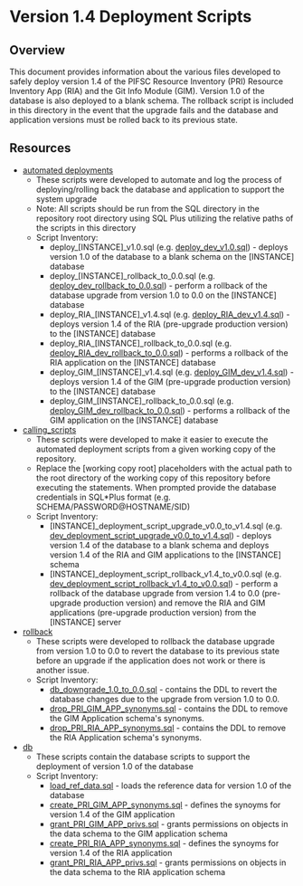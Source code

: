 # Version 1.4 Deployment Scripts

## Overview
This document provides information about the various files developed to safely deploy version 1.4 of the PIFSC Resource Inventory (PRI) Resource Inventory App (RIA) and the Git Info Module (GIM).  Version 1.0 of the database is also deployed to a blank schema.  The rollback script is included in this directory in the event that the upgrade fails and the database and application versions must be rolled back to its previous state.

## Resources
-   [automated deployments](./automated_deployments)
    -   These scripts were developed to automate and log the process of deploying/rolling back the database and application to support the system upgrade
    -   Note: All scripts should be run from the SQL directory in the repository root directory using SQL Plus utilizing the relative paths of the scripts in this directory
    -   Script Inventory:
        -   deploy_[INSTANCE]_v1.0.sql (e.g. [deploy_dev_v1.0.sql](./automated_deployments/deploy_dev_v1.0.sql)) - deploys version 1.0 of the database to a blank schema on the [INSTANCE] database
        -   deploy_[INSTANCE]_rollback_to_0.0.sql (e.g. [deploy_dev_rollback_to_0.0.sql](./automated_deployments/deploy_dev_rollback_to_0.0.sql)) - perform a rollback of the database upgrade from version 1.0 to 0.0 on the [INSTANCE] database
        -   deploy_RIA_[INSTANCE]_v1.4.sql (e.g. [deploy_RIA_dev_v1.4.sql](./automated_deployments/deploy_RIA_dev_v1.4.sql)) - deploys version 1.4 of the RIA (pre-upgrade production version) to the [INSTANCE] database
        -   deploy_RIA_[INSTANCE]_rollback_to_0.0.sql (e.g. [deploy_RIA_dev_rollback_to_0.0.sql](./automated_deployments/deploy_RIA_dev_rollback_to_0.0.sql)) - performs a rollback of the RIA application on the [INSTANCE] database
        -   deploy_GIM_[INSTANCE]_v1.4.sql (e.g. [deploy_GIM_dev_v1.4.sql](./automated_deployments/deploy_GIM_dev_v1.4.sql)) - deploys version 1.4 of the GIM (pre-upgrade production version) to the [INSTANCE] database
        -   deploy_GIM_[INSTANCE]_rollback_to_0.0.sql (e.g. [deploy_GIM_dev_rollback_to_0.0.sql](./automated_deployments/deploy_GIM_dev_rollback_to_0.0.sql)) - performs a rollback of the GIM application on the [INSTANCE] database
-   [calling_scripts](./calling_scripts)
    -   These scripts were developed to make it easier to execute the automated deployment scripts from a given working copy of the repository.  
    -   Replace the [working copy root] placeholders with the actual path to the root directory of the working copy of this repository before executing the statements.  When prompted provide the database credentials in SQL*Plus format (e.g. SCHEMA/PASSWORD@HOSTNAME/SID)
    -   Script Inventory:
        -   [INSTANCE]_deployment_script_upgrade_v0.0_to_v1.4.sql (e.g. [dev_deployment_script_upgrade_v0.0_to_v1.4.sql](./calling_scripts/dev_deployment_script_upgrade_v0.0_to_v1.4.sql)) - deploys version 1.4 of the database to a blank schema and deploys version 1.4 of the RIA and GIM applications to the [INSTANCE] schema
        -   [INSTANCE]_deployment_script_rollback_v1.4_to_v0.0.sql (e.g. [dev_deployment_script_rollback_v1.4_to_v0.0.sql](./calling_scripts/dev_deployment_script_rollback_v1.4_to_v0.0.sql)) - perform a rollback of the database upgrade from version 1.4 to 0.0 (pre-upgrade production version) and remove the RIA and GIM applications (pre-upgrade production version) from the [INSTANCE] server
-   [rollback](./rollback)
    -   These scripts were developed to rollback the database upgrade from version 1.0 to 0.0 to revert the database to its previous state before an upgrade if the application does not work or there is another issue.
    -   Script Inventory:
        -   [db_downgrade_1.0_to_0.0.sql](./rollback/db_downgrade_1.0_to_0.0.sql) - contains the DDL to revert the database changes due to the upgrade from version 1.0 to 0.0.
        -   [drop_PRI_GIM_APP_synonyms.sql](./rollback/drop_PRI_GIM_APP_synonyms.sql) - contains the DDL to remove the GIM Application schema's synonyms.
        -   [drop_PRI_RIA_APP_synonyms.sql](./rollback/drop_PRI_RIA_APP_synonyms.sql) - contains the DDL to remove the RIA Application schema's synonyms.
-   [db](./db)
    -   These scripts contain the database scripts to support the deployment of version 1.0 of the database
    -   Script Inventory:
        -   [load_ref_data.sql](./db/load_ref_data.sql) - loads the reference data for version 1.0 of the database
        -   [create_PRI_GIM_APP_synonyms.sql](./db/create_PRI_GIM_APP_synonyms.sql) - defines the synoyms for version 1.4 of the GIM application
        -   [grant_PRI_GIM_APP_privs.sql](./db/grant_PRI_GIM_APP_privs.sql) - grants permissions on objects in the data schema to the GIM application schema
        -   [create_PRI_RIA_APP_synonyms.sql](./db/create_PRI_RIA_APP_synonyms.sql) - defines the synoyms for version 1.4 of the RIA application
        -   [grant_PRI_RIA_APP_privs.sql](./db/grant_PRI_RIA_APP_privs.sql) - grants permissions on objects in the data schema to the RIA application schema